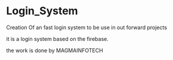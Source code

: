 # Login_System
Creation Of an fast login system to be use in out forward projects

it is a login system based on the firebase.

the work is done by MAGMAINFOTECH
